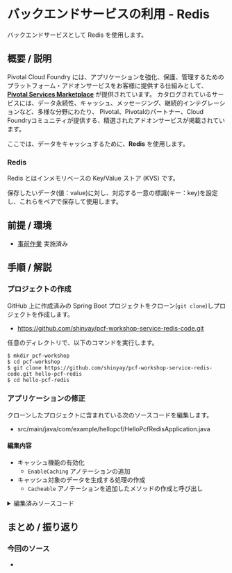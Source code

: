 # バックエンドサービスの利用 - Redis
バックエンドサービスとして Redis を使用します。

## 概要 / 説明
Pivotal Cloud Foundry には、アプリケーションを強化、保護、管理するためのプラットフォーム・アドオンサービスをお客様に提供する仕組みとして、
**[Pivotal Services Marketplace](https://pivotal.io/jp/platform/services-marketplace)** が提供されています。
カタログされているサービスには、データ永続性、キャッシュ、メッセージング、継続的インテグレーションなど、多様な分野にわたり、
Pivotal、Pivotalのパートナー、Cloud Foundryコミュニティが提供する、精選されたアドオンサービスが掲載されています。

ここでは、データをキャッシュするために、**Redis** を使用します。

### Redis
Redis とはインメモリベースの Key/Value ストア (KVS) です。

保存したいデータ(値：value)に対し、対応する一意の標識(キー：key)を設定し、これらをペアで保存して使用します。

## 前提 / 環境
- [事前作業](https://github.com/shinyay/pcf-workshop-prerequisite/blob/master/README.md) 実施済み

## 手順 / 解説
### プロジェクトの作成
GitHub 上に作成済みの Spring Boot プロジェクトをクローン(`git clone`)しプロジェクトを作成します。

- https://github.com/shinyay/pcf-workshop-service-redis-code.git

任意のディレクトリで、以下のコマンドを実行します。

```
$ mkdir pcf-workshop
$ cd pcf-workshop
$ git clone https://github.com/shinyay/pcf-workshop-service-redis-code.git hello-pcf-redis
$ cd hello-pcf-redis
```

### アプリケーションの修正
クローンしたプロジェクトに含まれている次のソースコードを編集します。

- src/main/java/com/example/hellopcf/HelloPcfRedisApplication.java

#### 編集内容
- キャッシュ機能の有効化
  - `EnableCaching` アノテーションの追加
- キャッシュ対象のデータを生成する処理の作成
  - `Cacheable` アノテーションを追加したメソッドの作成と呼び出し
  
<details><summary>編集済みソースコード</summary>

```java
package com.example.hellopcf;

import org.springframework.boot.SpringApplication;
import org.springframework.boot.autoconfigure.SpringBootApplication;
import org.springframework.cache.annotation.Cacheable;
import org.springframework.cache.annotation.EnableCaching;
import org.springframework.stereotype.Component;
import org.springframework.web.bind.annotation.GetMapping;
import org.springframework.web.bind.annotation.RestController;

import java.time.OffsetDateTime;

@SpringBootApplication
@RestController
@EnableCaching
public class HelloPcfRedisApplication {
    private final Greeter greeter;

    public HelloPcfRedisApplication(Greeter greeter) {
        this.greeter = greeter;
    }

    @GetMapping("/")
    String hello() {
        return greeter.hello();
    }

    public static void main(String[] args) {
        SpringApplication.run(HelloPcfRedisApplication.class, args);
    }
}

@Component
class Greeter {
    @Cacheable("hello")
    public String hello() {
        return "Hello, Redis. It's " + OffsetDateTime.now() + " now.";
    }
}
```
</details>


## まとめ / 振り返り

### 今回のソース
- []()

